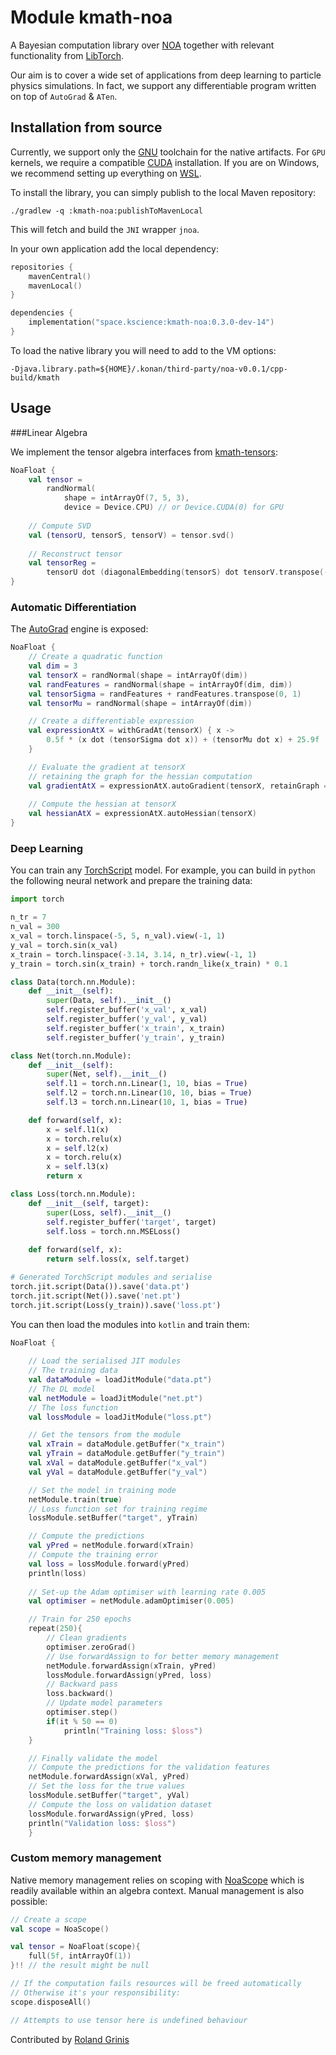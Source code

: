 # Module kmath-noa

A Bayesian computation library over
[NOA](https://github.com/grinisrit/noa.git)
together with relevant functionality from 
[LibTorch](https://pytorch.org/cppdocs). 

Our aim is to cover a wide set of applications 
from deep learning to particle physics
simulations. In fact, we support any 
differentiable program written on top of 
`AutoGrad` & `ATen`.

## Installation from source

Currently, we support only
the [GNU](https://gcc.gnu.org/) toolchain for the native artifacts.
For `GPU` kernels, we require a compatible
[CUDA](https://docs.nvidia.com/cuda/cuda-installation-guide-linux/index.html)
installation. If you are on Windows, we recommend setting up
everything on [WSL](https://docs.nvidia.com/cuda/wsl-user-guide/index.html).

To install the library, you can simply publish to the local
Maven repository:
```
./gradlew -q :kmath-noa:publishToMavenLocal
```
This will fetch and build the `JNI` wrapper `jnoa`. 

In your own application add the local dependency:
```kotlin
repositories {
    mavenCentral()
    mavenLocal()
}

dependencies {
    implementation("space.kscience:kmath-noa:0.3.0-dev-14")
}
```
To load the native library you will need to add to the VM options:
```
-Djava.library.path=${HOME}/.konan/third-party/noa-v0.0.1/cpp-build/kmath
```

## Usage

###Linear Algebra

We implement the tensor algebra interfaces 
from [kmath-tensors](../kmath-tensors):
```kotlin
NoaFloat {
    val tensor = 
        randNormal(
            shape = intArrayOf(7, 5, 3), 
            device = Device.CPU) // or Device.CUDA(0) for GPU
    
    // Compute SVD
    val (tensorU, tensorS, tensorV) = tensor.svd()
    
    // Reconstruct tensor
    val tensorReg =
        tensorU dot (diagonalEmbedding(tensorS) dot tensorV.transpose(-2, -1))
}
```
### Automatic Differentiation
The [AutoGrad](https://pytorch.org/tutorials/beginner/blitz/autograd_tutorial.html)
engine is exposed:
```kotlin
NoaFloat {
    // Create a quadratic function
    val dim = 3
    val tensorX = randNormal(shape = intArrayOf(dim))
    val randFeatures = randNormal(shape = intArrayOf(dim, dim))
    val tensorSigma = randFeatures + randFeatures.transpose(0, 1)
    val tensorMu = randNormal(shape = intArrayOf(dim))

    // Create a differentiable expression
    val expressionAtX = withGradAt(tensorX) { x ->
        0.5f * (x dot (tensorSigma dot x)) + (tensorMu dot x) + 25.9f
    }

    // Evaluate the gradient at tensorX
    // retaining the graph for the hessian computation
    val gradientAtX = expressionAtX.autoGradient(tensorX, retainGraph = true)
    
    // Compute the hessian at tensorX
    val hessianAtX = expressionAtX.autoHessian(tensorX)
}
```
### Deep Learning
You can train any [TorchScript](https://pytorch.org/docs/stable/jit.html) model.
For example, you can build in `python` the following neural network
and prepare the training data:

```python
import torch

n_tr = 7
n_val = 300
x_val = torch.linspace(-5, 5, n_val).view(-1, 1)
y_val = torch.sin(x_val)
x_train = torch.linspace(-3.14, 3.14, n_tr).view(-1, 1)
y_train = torch.sin(x_train) + torch.randn_like(x_train) * 0.1

class Data(torch.nn.Module):
    def __init__(self):
        super(Data, self).__init__()
        self.register_buffer('x_val', x_val)
        self.register_buffer('y_val', y_val)
        self.register_buffer('x_train', x_train)
        self.register_buffer('y_train', y_train)

class Net(torch.nn.Module):
    def __init__(self):
        super(Net, self).__init__()
        self.l1 = torch.nn.Linear(1, 10, bias = True)
        self.l2 = torch.nn.Linear(10, 10, bias = True)
        self.l3 = torch.nn.Linear(10, 1, bias = True)

    def forward(self, x):
        x = self.l1(x)
        x = torch.relu(x)
        x = self.l2(x)
        x = torch.relu(x)
        x = self.l3(x)
        return x

class Loss(torch.nn.Module):
    def __init__(self, target):
        super(Loss, self).__init__()
        self.register_buffer('target', target)
        self.loss = torch.nn.MSELoss()
        
    def forward(self, x):
        return self.loss(x, self.target)

# Generated TorchScript modules and serialise
torch.jit.script(Data()).save('data.pt')
torch.jit.script(Net()).save('net.pt')
torch.jit.script(Loss(y_train)).save('loss.pt')
```

You can then load the modules into `kotlin` and train them:
```kotlin
NoaFloat { 
    
    // Load the serialised JIT modules
    // The training data
    val dataModule = loadJitModule("data.pt")
    // The DL model
    val netModule = loadJitModule("net.pt")
    // The loss function
    val lossModule = loadJitModule("loss.pt")

    // Get the tensors from the module
    val xTrain = dataModule.getBuffer("x_train")
    val yTrain = dataModule.getBuffer("y_train")
    val xVal = dataModule.getBuffer("x_val")
    val yVal = dataModule.getBuffer("y_val")

    // Set the model in training mode
    netModule.train(true)
    // Loss function set for training regime
    lossModule.setBuffer("target", yTrain)

    // Compute the predictions
    val yPred = netModule.forward(xTrain)
    // Compute the training error
    val loss = lossModule.forward(yPred)
    println(loss)
    
    // Set-up the Adam optimiser with learning rate 0.005
    val optimiser = netModule.adamOptimiser(0.005)

    // Train for 250 epochs
    repeat(250){
        // Clean gradients
        optimiser.zeroGrad()
        // Use forwardAssign to for better memory management
        netModule.forwardAssign(xTrain, yPred)
        lossModule.forwardAssign(yPred, loss)
        // Backward pass
        loss.backward()
        // Update model parameters 
        optimiser.step()
        if(it % 50 == 0)
            println("Training loss: $loss")
    }

    // Finally validate the model 
    // Compute the predictions for the validation features
    netModule.forwardAssign(xVal, yPred)
    // Set the loss for the true values
    lossModule.setBuffer("target", yVal)
    // Compute the loss on validation dataset
    lossModule.forwardAssign(yPred, loss)
    println("Validation loss: $loss")
    }

```

### Custom memory management
Native memory management relies on scoping 
with [NoaScope](src/main/kotlin/space/kscience/kmath/noa/memory/NoaScope.kt)
which is readily available within an algebra context.
Manual management is also possible:
```kotlin
// Create a scope
val scope = NoaScope()

val tensor = NoaFloat(scope){
    full(5f, intArrayOf(1))
}!! // the result might be null

// If the computation fails resources will be freed automatically
// Otherwise it's your responsibility:
scope.disposeAll()

// Attempts to use tensor here is undefined behaviour
```
Contributed by [Roland Grinis](https://github.com/grinisrit)
